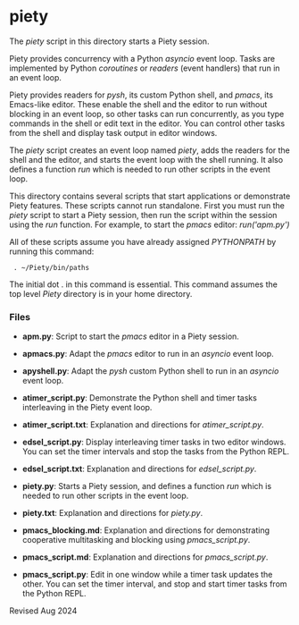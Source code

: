 
piety
=====

The *piety* script in this directory  starts a Piety session.

Piety provides concurrency with a Python *asyncio* event loop.  Tasks 
are implemented by Python *coroutines* or *readers* (event handlers) that
run in an event loop.

Piety provides readers for *pysh*, its custom Python shell, and *pmacs*, its
Emacs-like editor.  These enable the shell and the editor to run without 
blocking in an event loop, so other tasks can run concurrently, as you 
type commands in the shell or edit text in the editor.  You can control
other tasks from the shell and display task output in editor windows.

The *piety* script creates
an event loop named *piety*, adds the readers for the shell and the
editor, and starts the event loop with the shell running.  It also defines
a function *run* which is needed to run other scripts in the event loop.

This directory contains several scripts that start applications or
demonstrate Piety features. These scripts cannot run standalone.  First 
you must run the *piety* script to start a Piety session, then run the 
script within the session using the *run* function.  For example, to
start the *pmacs* editor: *run('apm.py')*
  
All of these scripts assume you have already assigned *PYTHONPATH* by
running this command:

     . ~/Piety/bin/paths

The initial dot . in this command is essential.  This command assumes 
the top level *Piety* directory is in your home directory.

### Files ###

- **apm.py**: Script to start the *pmacs* editor in a Piety session.

- **apmacs.py**: Adapt the *pmacs* editor to run in an *asyncio* event loop.  

- **apyshell.py**: Adapt the *pysh* custom Python shell to run in an *asyncio*
  event loop.
 
- **atimer_script.py**: Demonstrate the Python shell and timer tasks interleaving
  in the Piety event loop.

- **atimer_script.txt**: Explanation and directions for *atimer_script.py*.
 
- **edsel_script.py**: Display interleaving timer tasks in two editor windows.
  You can set the timer intervals and stop the tasks from the Python REPL.

- **edsel_script.txt**: Explanation and directions for *edsel_script.py*.

- **piety.py**: Starts a Piety session, and defines a function *run*
  which is needed to run other scripts in the event loop.
  
- **piety.txt**: Explanation and directions for *piety.py*.

- **pmacs_blocking.md**: Explanation and directions for demonstrating
  cooperative multitasking and blocking using *pmacs_script.py*.

- **pmacs_script.md**: Explanation and directions for *pmacs_script.py*.

- **pmacs_script.py**: Edit in one window while a timer task updates the other.
  You can set the timer interval, and stop and start timer  tasks from the
  Python REPL.

Revised Aug 2024
 
